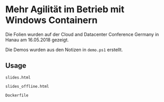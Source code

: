 # Mehr Agilität im Betrieb mit Windows Containern

Die Folien wurden auf der Cloud and Datacenter Conference Germany in Hanau am 16.05.2018 gezeigt.

Die Demos wurden aus den Notizen in `demo.ps1` erstellt.

## Usage

`slides.html`

`slides_offline.html`

`Dockerfile`